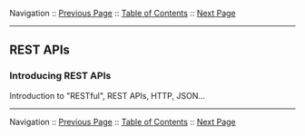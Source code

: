 Navigation :: [Previous Page](LTRPRG-1100-03a1-APIs.md) :: [Table of Contents](LTRPRG-1100-00-Intro.md#table-of-contents) :: [Next Page](LTRPRG-1100-03b2-REST-Ex1.md)

---

## REST APIs

### Introducing REST APIs

Introduction to "RESTful", REST APIs, HTTP, JSON...

---

Navigation :: [Previous Page](LTRPRG-1100-03a1-APIs.md) :: [Table of Contents](LTRPRG-1100-00-Intro.md#table-of-contents) :: [Next Page](LTRPRG-1100-03b2-REST-Ex1.md)
